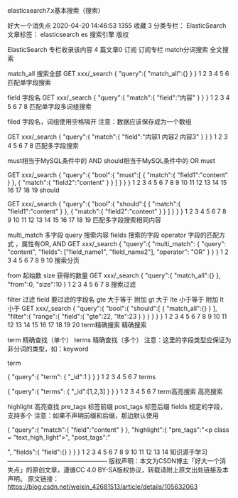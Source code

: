 elasticsearch7.x基本搜索（搜索）

好大一个消失点 2020-04-20 14:46:53  1355  收藏 3
分类专栏： ElasticSearch 文章标签： elasticsearch es 搜索引擎
版权

ElasticSearch
专栏收录该内容
4 篇文章0 订阅
订阅专栏
match分词搜索
全文搜索

match_all 搜索全部
GET xxx/_search
{
	"query":{
		"match_all":{}
	}
}
1
2
3
4
5
6
匹配单字段搜索

field 字段名
GET xxx/_search
{
	"query":{
		"match":{
			"field":"内容"
		}
	}
}
1
2
3
4
5
6
7
8
匹配单字段多词组搜索

filed 字段名，词组使用空格隔开
注意：数据应该保存成为一个数组

GET xxx/_search
{
	"query":{
		"match":{
			"field":"内容1 内容2 内容3"
		}
	}
}
1
2
3
4
5
6
7
8
匹配多字段搜索

must相当于MySQL条件中的 AND
should相当于MySQL条件中的 OR
must

GET xxx/_search
{
	"query":{
		"bool":{
			"must":[
			{
				"match":{
					"field1":"content"
				}
			},
			{
				"match":{
					"field2":"content"
				}
			}
			]
		}
	}
}
1
2
3
4
5
6
7
8
9
10
11
12
13
14
15
16
17
18
19
should

GET xxx/_search
{
	"query":{
		"bool":{
			"should":[
				{
					"match":{
						"field1":"content"
					}
				},
				{
					"match":{
						"field2":"content"
					}
				}
			]
		}
	}
}
1
2
3
4
5
6
7
8
9
10
11
12
13
14
15
16
17
18
19
匹配多字段搜索相同内容

multi_match 多字段
query 搜索内容
fields 搜索的字段
operator 字段的匹配方式 ，属性有OR, AND
GET xxx/_search
{
	"query":{
		"multi_match": {
	        "query": "content",
	        "fields": ["field_name1", "field_name2"],
	        "operator": "OR"
		}
    }
}
1
2
3
4
5
6
7
8
9
10
搜索分页

from 起始数
size 获得的数量
GET xxx/_search
{
	"query":{
		"match_all":{}
	},
	"from":0,
	"size":10
}
1
2
3
4
5
6
7
8
搜索过滤

filter 过滤
field 要过滤的字段名
gte 大于等于 附加 gt 大于
lte 小于等于 附加 lt 小于
GET xxx/_search
{
	"query":{
		"bool":{
			"should":[
				{
					"match_all":{}
				}
			],
			"filter":{
				"range":{
					"field":{
						"gte":22,
						"lte":23
					}
				}
			}
		}
	}
}
1
2
3
4
5
6
7
8
9
10
11
12
13
14
15
16
17
18
19
20
term精确搜索
精确搜索

term 精确查找（单个）
terms 精确查找（多个）
注意：这里的字段类型应保证为非分词的类型，如：keyword

term

{
	"query":{
		"term": {
	        "_id":1
		}
    }
}
1
2
3
4
5
6
7
terms

{
	"query":{
		"terms": {
	        "_id":[1,2,3]
		}
    }
}
1
2
3
4
5
6
7
term高亮搜索
高亮搜索

highlight 高亮查找
pre_tags 标签前缀
post_tags 标签后缀
fields 规定的字段，支持多个
注意：如果不声明前缀和后缀，那边默认使用 <em></em>

{
	"query":{
		"match":{
			"field":"content"
		}
	},
	"highlight":{
		"pre_tags":"<p class = \"text_high_light\">",
		"post_tags":"</p>",
		"fields":{
			"field":{}
		}
	}
}
1
2
3
4
5
6
7
8
9
10
11
12
13
14
知识源于学习
————————————————
版权声明：本文为CSDN博主「好大一个消失点」的原创文章，遵循CC 4.0 BY-SA版权协议，转载请附上原文出处链接及本声明。
原文链接：https://blog.csdn.net/weixin_42681513/article/details/105632063